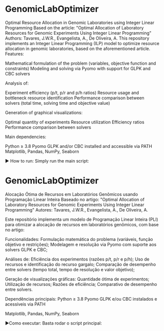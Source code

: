 
# GenomicLabOptimizer

Optimal Resource Allocation in Genomic Laboratories using Integer Linear Programming
Based on the article: "Optimal Allocation of Laboratory Resources for Genomic Experiments Using Integer Linear Programming"
Authors: Tavares, J.W.R., Evangelista, A., De Oliveira, A.
This repository implements an Integer Linear Programming (ILP) model to optimize resource allocation in genomic laboratories, based on the aforementioned article.
Features:

Mathematical formulation of the problem (variables, objective function and constraints)
Modeling and solving via Pyomo with support for GLPK and CBC solvers

Analysis of:

Experiment efficiency (p/t, p/r and p/h ratios)
Resource usage and bottleneck resource identification
Performance comparison between solvers (total time, solving time and objective value)

Generation of graphical visualizations:

Optimal quantity of experiments
Resource utilization
Efficiency ratios
Performance comparison between solvers

Main dependencies:

Python ≥ 3.8
Pyomo
GLPK and/or CBC installed and accessible via PATH
Matplotlib, Pandas, NumPy, Seaborn

▶ How to run:
Simply run the main script:






# GenomicLabOptimizer
Alocação Ótima de Recursos em Laboratórios Genômicos usando Programação Linear Inteira Baseado no artigo: "Optimal Allocation of Laboratory Resources for Genomic Experiments Using Integer Linear Programming" Autores: Tavares, J.W.R., Evangelista, A., De Oliveira, A. 

Este repositório implementa um modelo de Programação Linear Inteira (PLI) para otimizar a alocação de recursos em laboratórios genômicos, com base no artigo:

Funcionalidades:
Formulação matemática do problema (variáveis, função objetivo e restrições);
Modelagem e resolução via Pyomo com suporte aos solvers GLPK e CBC;

Análises de:
Eficiência dos experimentos (razões p/t, p/r e p/h);
Uso de recursos e identificação do recurso gargalo;
Comparação de desempenho entre solvers (tempo total, tempo de resolução e valor objetivo);

Geração de visualizações gráficas:
Quantidade ótima de experimentos;
Utilização de recursos;
Razões de eficiência;
Comparativo de desempenho entre solvers.

Dependências principais:
Python ≥ 3.8
Pyomo
GLPK e/ou CBC instalados e acessíveis via PATH

Matplotlib, Pandas, NumPy, Seaborn

▶Como executar:
Basta rodar o script principal:
